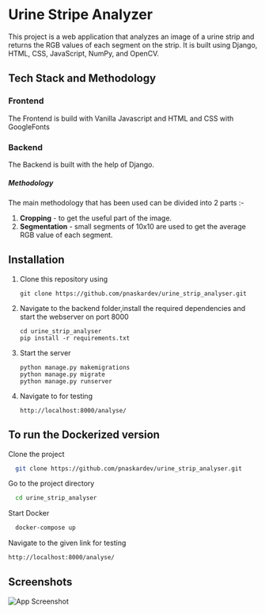 
# Urine Stripe Analyzer

This project is a web application that analyzes an image of a urine strip and returns the RGB values of each segment on the strip. It is built using Django, HTML, CSS, JavaScript, NumPy, and OpenCV.

Tech Stack and Methodology
----------

### Frontend

The Frontend is build with Vanilla Javascript and HTML and CSS with GoogleFonts

### Backend

The Backend is built with the help of Django.

##### Methodology

The main methodology that has been used can be divided into 2 parts :-

1. **Cropping** - to get the useful part of the image.
2. **Segmentation** - small segments of 10x10 are used to get the average RGB value of each segment.

## Installation

1. Clone this repository using

   ```
   git clone https://github.com/pnaskardev/urine_strip_analyser.git
   ```

2. Navigate to the backend folder,install the required dependencies and start the webserver on port 8000

   ```
   cd urine_strip_analyser
   pip install -r requirements.txt
   ```

3. Start the server
    ```
   python manage.py makemigrations
   python manage.py migrate
   python manage.py runserver
   ```

4. Navigate to for testing
    ```
   http://localhost:8000/analyse/
   ```

## To run the Dockerized version

Clone the project

```bash
  git clone https://github.com/pnaskardev/urine_strip_analyser.git
```

Go to the project directory

```bash
  cd urine_strip_analyser
```

Start Docker

```bash
  docker-compose up
```

Navigate to the given link for testing

```bash
http://localhost:8000/analyse/
```


## Screenshots

![App Screenshot](https://via.placeholder.com/468x300?text=App+Screenshot+Here)

